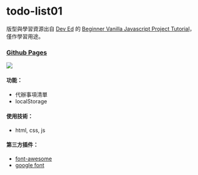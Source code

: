 # todo-list01
版型與學習資源出自 [Dev Ed](https://www.youtube.com/channel/UClb90NQQcskPUGDIXsQEz5Q) 的 [Beginner Vanilla Javascript Project Tutorial](https://www.youtube.com/watch?v=Ttf3CEsEwMQ)，
僅作學習用途。

### [Github Pages](https://joyun25.github.io/todo-list01/)
![](https://i.imgur.com/ktrUpIA.png)

#### 功能：
- 代辦事項清單
- localStorage

#### 使用技術：
- html, css, js

#### 第三方插件：
- [font-awesome](https://fontawesome.com/)
- [google font](https://fonts.google.com/)
